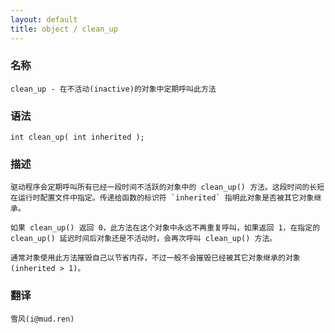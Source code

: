 ```yaml
---
layout: default
title: object / clean_up
---
```


### 名称

    clean_up - 在不活动(inactive)的对象中定期呼叫此方法

### 语法

    int clean_up( int inherited );

### 描述

    驱动程序会定期呼叫所有已经一段时间不活跃的对象中的 clean_up() 方法。这段时间的长短在运行时配置文件中指定。传递给函数的标识符 `inherited` 指明此对象是否被其它对象继承。

    如果 clean_up() 返回 0，此方法在这个对象中永远不再重复呼叫，如果返回 1，在指定的 clean_up() 延迟时间后对象还是不活动时，会再次呼叫 clean_up() 方法。

    通常对象使用此方法摧毁自己以节省内存，不过一般不会摧毁已经被其它对象继承的对象(inherited > 1)。

### 翻译

    雪风(i@mud.ren)
